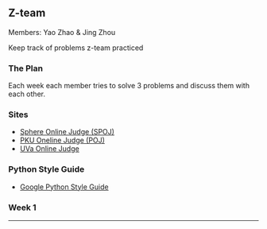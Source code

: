 ## Z-team

Members: Yao Zhao & Jing Zhou

Keep track of problems z-team practiced

### The Plan
Each week each member tries to solve 3 problems and discuss them with each other.


### Sites
* [Sphere Online Judge (SPOJ)](www.spoj.com)
* [PKU Oneline Judge (POJ)](poj.org)
* [UVa Online Judge](../../../../uva.onlinejudge.org)

### Python Style Guide
* [Google Python Style Guide](http://google-styleguide.googlecode.com/svn/trunk/pyguide.html)

### Week 1
-----
